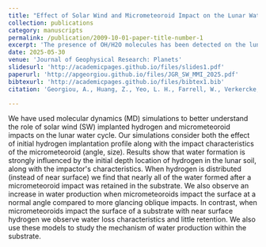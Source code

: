 ```yaml
---
title: "Effect of Solar Wind and Micrometeoroid Impact on the Lunar Water Cycle: A Molecular Dynamics Study"
collection: publications
category: manuscripts
permalink: /publication/2009-10-01-paper-title-number-1
excerpt: 'The presence of OH/H2O molecules has been detected on the lunar surface. While solar wind implanted protons are a source of the observed OH/H2O, other processes such as micrometeoroid impacts also affect the lunar water cycle. We present atomistic scale simulations on the effect of solar wind implanted hydrogen and micrometeoroid impact on the lunar water cycle. Results show a clear indication of the effect of both initial hydrogen profile and micrometeoroid impact characteristics (angle, size) on the overall water formation and retention.'
date: 2025-05-30
venue: 'Journal of Geophysical Research: Planets'
slidesurl: 'http://academicpages.github.io/files/slides1.pdf'
paperurl: 'http://apgeorgiou.github.io/files/JGR_SW_MMI_2025.pdf'
bibtexurl: 'http://academicpages.github.io/files/bibtex1.bib'
citation: 'Georgiou, A., Huang, Z., Yeo, L. H., Farrell, W., Verkercke, S., Lewis, J. R., et al. (2025). &quot;Effect of solar wind and micrometeoroid impact on the lunar water cycle: A molecular dynamics study.&quot; <i>Journal of Geophysical Research: Planets, 130, e2024JE008687.</i>. https://doi.org/10.1029/2024JE008687.'

---
```

We have used molecular dynamics (MD) simulations to better understand the role of solar wind (SW) implanted hydrogen and micrometeoroid impacts on the lunar water cycle. Our simulations consider both the effect of initial hydrogen implantation profile along with the impact characteristics of the micrometeoroid (angle, size). Results show that water formation is strongly influenced by the initial depth location of hydrogen in the lunar soil, along with the impactor's characteristics. When hydrogen is distributed (instead of near surface) we find that nearly all of the water formed after a micrometeoroid impact was retained in the substrate. We also observe an increase in water production when micrometeoroids impact the surface at a normal angle compared to more glancing oblique impacts. In contrast, when micrometeoroids impact the surface of a substrate with near surface hydrogen we observe water loss characteristics and little retention. We also use these models to study the mechanism of water production within the substrate.
